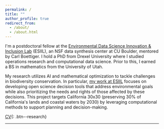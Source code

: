 ```yaml
---
permalink: /
title: ""
author_profile: true
redirect_from: 
  - /about/
  - /about.html
---
```



I'm a postdoctoral fellow at the <a href="https://esiil.org/" target="_blank"> Environmental Data Science Innovation & Inclusion Lab</a> (ESIIL), an NSF data synthesis center at CU Boulder, mentored by Carl Boettiger. I hold a PhD from Drexel University where I studied operations research and computational data science. Prior to this, I earned a BS in mathematics from the University of Utah. 


My research utilizes AI and mathematical optimization to tackle challenges in biodiversity conservation. In particular, <a href="https://cu-esiil.github.io/AI-opt-decision-making/" target="_blank"> my work at ESIIL</a> focuses on developing open science decision tools that address environmental goals while also prioritizing the needs and rights of those affected by these decisions. This project targets California 30x30 (preserving 30% of California's lands and coastal waters by 2030) by leveraging computational methods to support planning and decision-making.





<a href="/files/ckbuhler_cv.pdf" target="_blank">CV</a>{: .btn--research}


---




